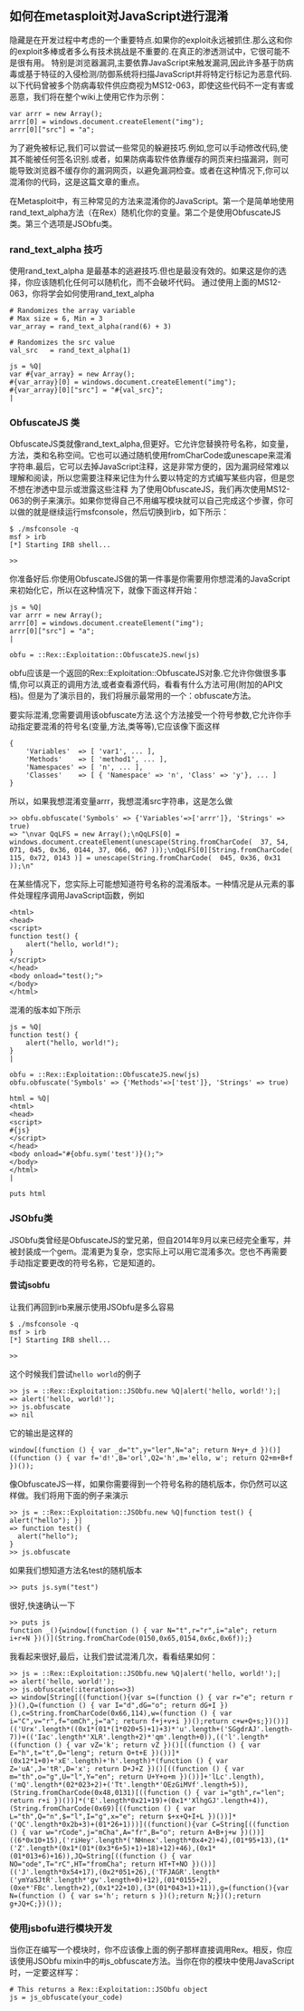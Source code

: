 ## 如何在metasploit对JavaScript进行混淆
隐藏是在开发过程中考虑的一个重要特点.如果你的exploit永远被抓住.那么这和你的exploit多棒或者多么有技术挑战是不重要的.在真正的渗透测试中，它很可能不是很有用。
特别是浏览器漏洞,主要依靠JavaScript来触发漏洞,因此许多基于防病毒或基于特征的入侵检测/防御系统将扫描JavaScript并将特定行标记为恶意代码.以下代码曾被多个防病毒软件供应商视为MS12-063，即使这些代码不一定有害或恶意，我们将在整个wiki上使用它作为示例：

~~~
var arrr = new Array();
arrr[0] = windows.document.createElement("img");
arrr[0]["src"] = "a";
~~~
为了避免被标记,我们可以尝试一些常见的躲避技巧.例如,您可以手动修改代码,使其不能被任何签名识别.或者，如果防病毒软件依靠缓存的网页来扫描漏洞，则可能导致浏览器不缓存你的漏洞网页，以避免漏洞检查。或者在这种情况下,你可以混淆你的代码，这是这篇文章的重点。

在Metasploit中，有三种常见的方法来混淆你的JavaScript。第一个是简单地使用rand_text_alpha方法（在Rex）随机化你的变量。第二个是使用ObfuscateJS类。第三个选项是JSObfu类。

### rand_text_alpha 技巧
使用rand_text_alpha 是最基本的逃避技巧.但也是最没有效的。如果这是你的选择，你应该随机化任何可以随机化，而不会破坏代码。
通过使用上面的MS12-063，你将学会如何使用rand_text_alpha
~~~
# Randomizes the array variable
# Max size = 6, Min = 3
var_array = rand_text_alpha(rand(6) + 3)

# Randomizes the src value
val_src   = rand_text_alpha(1)

js = %Q|
var #{var_array} = new Array();
#{var_array}[0] = windows.document.createElement("img");
#{var_array}[0]["src"] = "#{val_src}";
|
~~~

### ObfuscateJS 类
ObfuscateJS类就像rand_text_alpha,但更好。它允许您替换符号名称，如变量，方法，类和名称空间。它也可以通过随机使用fromCharCode或unescape来混淆字符串.最后，它可以去掉JavaScript注释，这是非常方便的，因为漏洞经常难以理解和阅读，所以您需要注释来记住为什么要以特定的方式编写某些内容，但是您不想在渗透中显示或泄露这些注释
为了使用ObfuscateJS，我们再次使用MS12-063的例子来演示。如果你觉得自己不用编写模块就可以自己完成这个步骤，你可以做的就是继续运行msfconsole，然后切换到irb，如下所示：
~~~
$ ./msfconsole -q
msf > irb
[*] Starting IRB shell...

>> 
~~~

你准备好后.你使用ObfuscateJS做的第一件事是你需要用你想混淆的JavaScript来初始化它，所以在这种情况下，就像下面这样开始：
~~~
js = %Q|
var arrr = new Array();
arrr[0] = windows.document.createElement("img");
arrr[0]["src"] = "a";
|

obfu = ::Rex::Exploitation::ObfuscateJS.new(js)
~~~
obfu应该是一个返回的Rex::Exploitation::ObfuscateJS对象.它允许你做很多事情,你可以真正的调用方法,或者查看源代码，看看有什么方法可用(附加的API文档)。但是为了演示目的，我们将展示最常用的一个：obfuscate方法。

要实际混淆,您需要调用该obfuscate方法.这个方法接受一个符号参数,它允许你手动指定要混淆的符号名(变量,方法,类等等),它应该像下面这样
~~~
{
	'Variables'  => [ 'var1', ... ],
	'Methods'    => [ 'method1', ... ],
	'Namespaces' => [ 'n', ... ],
	'Classes'    => [ { 'Namespace' => 'n', 'Class' => 'y'}, ... ]
}
~~~
所以，如果我想混淆变量arrr，我想混淆src字符串，这是怎么做
~~~
>> obfu.obfuscate('Symbols' => {'Variables'=>['arrr']}, 'Strings' => true)
=> "\nvar QqLFS = new Array();\nQqLFS[0] = windows.document.createElement(unescape(String.fromCharCode(  37, 54, 071, 045, 0x36, 0144, 37, 066, 067 )));\nQqLFS[0][String.fromCharCode(  115, 0x72, 0143 )] = unescape(String.fromCharCode(  045, 0x36, 0x31 ));\n"
~~~
在某些情况下，您实际上可能想知道符号名称的混淆版本。一种情况是从元素的事件处理程序调用JavaScript函数，例如
~~~
<html>
<head>
<script>
function test() {
	alert("hello, world!");
}
</script>
</head>
<body onload="test();">
</body>
</html>
~~~
混淆的版本如下所示
~~~
js = %Q|
function test() {
	alert("hello, world!");
}
|

obfu = ::Rex::Exploitation::ObfuscateJS.new(js)
obfu.obfuscate('Symbols' => {'Methods'=>['test']}, 'Strings' => true)

html = %Q|
<html>
<head>
<script>
#{js}
</script>
</head>
<body onload="#{obfu.sym('test')}();">
</body>
</html>
|

puts html
~~~


### JSObfu类
JSObfu类曾经是ObfuscateJS的堂兄弟，但自2014年9月以来已经完全重写，并被封装成一个gem。混淆更为复杂，您实际上可以用它混淆多次。您也不再需要手动指定要更改的符号名称，它是知道的。

#### 尝试jsobfu
让我们再回到irb来展示使用JSObfu是多么容易
~~~
$ ./msfconsole -q
msf > irb
[*] Starting IRB shell...

>> 
~~~
这个时候我们尝试`hello world`的例子
~~~
>> js = ::Rex::Exploitation::JSObfu.new %Q|alert('hello, world!');|
=> alert('hello, world!');
>> js.obfuscate
=> nil
~~~
它的输出是这样的
~~~
window[(function () { var _d="t",y="ler",N="a"; return N+y+_d })()]((function () { var f='d!',B='orl',Q2='h',m='ello, w'; return Q2+m+B+f })());
~~~
像ObfuscateJS一样，如果你需要得到一个符号名称的随机版本，你仍然可以这样做。我们将用下面的例子来演示
~~~
>> js = ::Rex::Exploitation::JSObfu.new %Q|function test() { alert("hello"); }|
=> function test() {
  alert("hello");
}
>> js.obfuscate
~~~
如果我们想知道方法名test的随机版本
~~~
>> puts js.sym("test")
~~~
很好,快速确认一下
~~~
>> puts js
function _(){window[(function () { var N="t",r="r",i="ale"; return i+r+N })()](String.fromCharCode(0150,0x65,0154,0x6c,0x6f));}
~~~
我看起来很好,最后，让我们尝试混淆几次，看看结果如何：
~~~
>> js = ::Rex::Exploitation::JSObfu.new %Q|alert('hello, world!');|
=> alert('hello, world!');
>> js.obfuscate(:iterations=>3)
=> window[String[((function(){var s=(function () { var r="e"; return r })(),Q=(function () { var I="d",dG="o"; return dG+I })(),c=String.fromCharCode(0x66,114),w=(function () { var i="C",v="r",f="omCh",j="a"; return f+j+v+i })();return c+w+Q+s;})())](('Urx'.length*((0x1*(01*(1*020+5)+1)+3)*'u'.length+('SGgdrAJ'.length-7))+(('Iac'.length*'XLR'.length+2)*'qm'.length+0)),(('l'.length*((function () { var vZ='k'; return vZ })()[((function () { var E="h",t="t",O="leng"; return O+t+E })())]*(0x12*1+0)+'xE'.length)+'h'.length)*(function () { var Z='uA',J='tR',D='x'; return D+J+Z })()[((function () { var m="th",o="g",U="l",Y="en"; return U+Y+o+m })())]+'lLc'.length),('mQ'.length*(02*023+2)+('Tt'.length*'OEzGiMVf'.length+5)),(String.fromCharCode(0x48,0131)[((function () { var i="gth",r="len"; return r+i })())]*('E'.length*0x21+19)+(0x1*'XlhgGJ'.length+4)),(String.fromCharCode(0x69)[((function () { var L="th",Q="n",$="l",I="g",x="e"; return $+x+Q+I+L })())]*('QC'.length*0x2b+3)+(01*26+1)))]((function(){var C=String[((function () { var w="rCode",j="mCha",A="fr",B="o"; return A+B+j+w })())]((6*0x10+15),('riHey'.length*('NHnex'.length*0x4+2)+4),(01*95+13),(1*('Z'.length*(0x1*(01*(0x3*6+5)+1)+18)+12)+46),(0x1*(01*013+6)+16)),JQ=String[((function () { var NO="ode",T="rC",HT="fromCha"; return HT+T+NO })())](('J'.length*0x54+17),(0x2*051+26),('TFJAGR'.length*('ymYaSJtR'.length*'gv'.length+0)+12),(01*0155+2),(0xe*'FBc'.length+2),(0x1*22+10),(3*(01*043+1)+11)),g=(function(){var N=(function () { var s='h'; return s })();return N;})();return g+JQ+C;})());
~~~
### 使用jsbofu进行模块开发
当你正在编写一个模块时，你不应该像上面的例子那样直接调用Rex。相反，你应该使用JSObfu mixin中的#js_obfuscate方法。当你在你的模块中使用JavaScript时，一定要这样写：
~~~
# This returns a Rex::Exploitation::JSObfu object
js = js_obfuscate(your_code)
~~~
